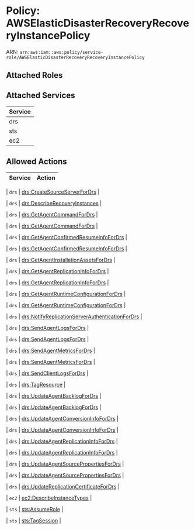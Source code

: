 # Policy: AWSElasticDisasterRecoveryRecoveryInstancePolicy

ARN: `arn:aws:iam::aws:policy/service-role/AWSElasticDisasterRecoveryRecoveryInstancePolicy`

## Attached Roles

## Attached Services

| Service |
|---------|
| drs |
| sts |
| ec2 |

## Allowed Actions

| Service | Action |
|:-------:|--------|

| `drs` | [drs:CreateSourceServerForDrs](../actions.md#drs:createsourceserverfordrs) |

| `drs` | [drs:DescribeRecoveryInstances](../actions.md#drs:describerecoveryinstances) |

| `drs` | [drs:GetAgentCommandForDrs](../actions.md#drs:getagentcommandfordrs) |

| `drs` | [drs:GetAgentCommandForDrs](../actions.md#drs:getagentcommandfordrs) |

| `drs` | [drs:GetAgentConfirmedResumeInfoForDrs](../actions.md#drs:getagentconfirmedresumeinfofordrs) |

| `drs` | [drs:GetAgentConfirmedResumeInfoForDrs](../actions.md#drs:getagentconfirmedresumeinfofordrs) |

| `drs` | [drs:GetAgentInstallationAssetsForDrs](../actions.md#drs:getagentinstallationassetsfordrs) |

| `drs` | [drs:GetAgentReplicationInfoForDrs](../actions.md#drs:getagentreplicationinfofordrs) |

| `drs` | [drs:GetAgentReplicationInfoForDrs](../actions.md#drs:getagentreplicationinfofordrs) |

| `drs` | [drs:GetAgentRuntimeConfigurationForDrs](../actions.md#drs:getagentruntimeconfigurationfordrs) |

| `drs` | [drs:GetAgentRuntimeConfigurationForDrs](../actions.md#drs:getagentruntimeconfigurationfordrs) |

| `drs` | [drs:NotifyReplicationServerAuthenticationForDrs](../actions.md#drs:notifyreplicationserverauthenticationfordrs) |

| `drs` | [drs:SendAgentLogsForDrs](../actions.md#drs:sendagentlogsfordrs) |

| `drs` | [drs:SendAgentLogsForDrs](../actions.md#drs:sendagentlogsfordrs) |

| `drs` | [drs:SendAgentMetricsForDrs](../actions.md#drs:sendagentmetricsfordrs) |

| `drs` | [drs:SendAgentMetricsForDrs](../actions.md#drs:sendagentmetricsfordrs) |

| `drs` | [drs:SendClientLogsForDrs](../actions.md#drs:sendclientlogsfordrs) |

| `drs` | [drs:TagResource](../actions.md#drs:tagresource) |

| `drs` | [drs:UpdateAgentBacklogForDrs](../actions.md#drs:updateagentbacklogfordrs) |

| `drs` | [drs:UpdateAgentBacklogForDrs](../actions.md#drs:updateagentbacklogfordrs) |

| `drs` | [drs:UpdateAgentConversionInfoForDrs](../actions.md#drs:updateagentconversioninfofordrs) |

| `drs` | [drs:UpdateAgentConversionInfoForDrs](../actions.md#drs:updateagentconversioninfofordrs) |

| `drs` | [drs:UpdateAgentReplicationInfoForDrs](../actions.md#drs:updateagentreplicationinfofordrs) |

| `drs` | [drs:UpdateAgentReplicationInfoForDrs](../actions.md#drs:updateagentreplicationinfofordrs) |

| `drs` | [drs:UpdateAgentSourcePropertiesForDrs](../actions.md#drs:updateagentsourcepropertiesfordrs) |

| `drs` | [drs:UpdateAgentSourcePropertiesForDrs](../actions.md#drs:updateagentsourcepropertiesfordrs) |

| `drs` | [drs:UpdateReplicationCertificateForDrs](../actions.md#drs:updatereplicationcertificatefordrs) |

| `ec2` | [ec2:DescribeInstanceTypes](../actions.md#ec2:describeinstancetypes) |

| `sts` | [sts:AssumeRole](../actions.md#sts:assumerole) |

| `sts` | [sts:TagSession](../actions.md#sts:tagsession) |
